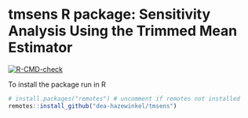 # tmsens R package: Sensitivity Analysis Using the Trimmed Mean Estimator

 <!-- badges: start -->
  [![R-CMD-check](https://github.com/dea-hazewinkel/tmsens/workflows/R-CMD-check/badge.svg)](https://github.com/dea-hazewinkel/tmsens/actions)
  <!-- badges: end -->

To install the package run in R
```r
# install.packages("remotes") # uncomment if remotes not installed
remotes::install_github("dea-hazewinkel/tmsens")
```
